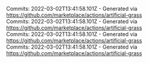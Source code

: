 Commits: 2022-03-02T13:41:58.101Z - Generated via https://github.com/marketplace/actions/artificial-grass
<br>
Commits: 2022-03-02T13:41:58.101Z - Generated via https://github.com/marketplace/actions/artificial-grass
<br>
Commits: 2022-03-02T13:41:58.101Z - Generated via https://github.com/marketplace/actions/artificial-grass
<br>
Commits: 2022-03-02T13:41:58.101Z - Generated via https://github.com/marketplace/actions/artificial-grass
<br>
